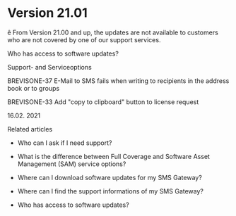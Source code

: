 # Version 21.01

ê From Version 21.00 and up, the updates are not available to customers who
are not covered by one of our support services.

Who has access to software updates?

Support- and Serviceoptions

BREVISONE-37 E-Mail to SMS fails when writing to recipients in the address
book or to groups

BREVISONE-33 Add "copy to clipboard" button to license request

16.02. 2021

Related articles

  * Who can I ask if I need support?

  * What is the difference between Full Coverage and Software Asset Management (SAM) service options?

  * Where can I download software updates for my SMS Gateway?

  * Where can I find the support informations of my SMS Gateway?

  * Who has access to software updates?

